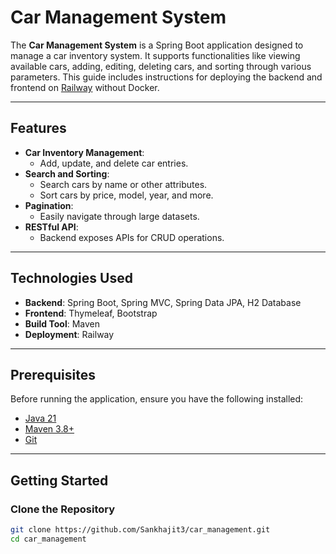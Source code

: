 # Car Management System

The **Car Management System** is a Spring Boot application designed to manage a car inventory system. It supports functionalities like viewing available cars, adding, editing, deleting cars, and sorting through various parameters. This guide includes instructions for deploying the backend and frontend on [Railway](https://railway.app/) without Docker.

---

## Features

- **Car Inventory Management**:
  - Add, update, and delete car entries.
- **Search and Sorting**:
  - Search cars by name or other attributes.
  - Sort cars by price, model, year, and more.
- **Pagination**:
  - Easily navigate through large datasets.
- **RESTful API**:
  - Backend exposes APIs for CRUD operations.

---

## Technologies Used

- **Backend**: Spring Boot, Spring MVC, Spring Data JPA, H2 Database
- **Frontend**: Thymeleaf, Bootstrap
- **Build Tool**: Maven
- **Deployment**: Railway

---

## Prerequisites

Before running the application, ensure you have the following installed:

- [Java 21](https://openjdk.org/projects/jdk/21/)
- [Maven 3.8+](https://maven.apache.org/download.cgi)
- [Git](https://git-scm.com/)

---

## Getting Started

### Clone the Repository

```bash
git clone https://github.com/Sankhajit3/car_management.git
cd car_management
 

